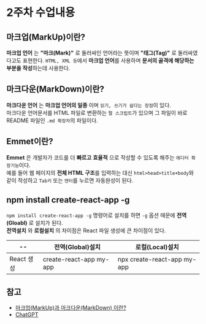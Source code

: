 # 2주차 수업내용

## 마크업(MarkUp)이란?
**마크업 언어** 는 **"마크(Mark)"** 로 둘러싸인 언어라는 뜻이며 **"태그(Tag)"** 로 둘러싸였다고도 표현한다.
``HTML, XML 등``에서 **마크업 언어**를 사용하며 **문서의 골격에 해당하는 부분을 작성**하는데 사용한다.

## 마크다운(MarkDown)이란?
**마크다운 언어** 는 **마크업 언어의 일종** 이며 ``읽기, 쓰기가 쉽다는 장점``이 있다.<br>
마크다운 언어문서를 HTML 파일로 변환하는 ``펄 스크립트``가 있으며 그 파일이 바로 README 파일인 ``.md 확장자``의 파일이다.

## Emmet이란?
**Emmet** 은 개발자가 코드를 더 **빠르고** **효율적** 으로 작성할 수 있도록 해주는 ``에디터 확장기능``이다.<br>
예를 들어 웹 페이지의 **전체 HTML 구조**를 입력하는 대신 ``html>head>title+body``와 같이 작성하고 ``Tab키`` 또는 ``엔터``를 누르면 자동완성이 된다.

## npm install create-react-app -g 
``npm install create-react-app -g`` 명령어로 설치를 하면 ``-g`` 옵션 때문에 **전역(Gloabl)** 로 설치가 된다.<br>
**전역설치** 와 **로컬설치** 의 차이점은 React 파일 생성에 큰 차이점이 있다.<br>


|--|전역(Global)설치|로컬(Local)설치|
|--|---------------|--------------|
|React 생성|create-react-app my-app|npx create-react-app my-app|

## 참고
- [마크업(MarkUp)과 마크다운(MarkDown) 이란?](https://tlsdnjs12.tistory.com/32)
- [ChatGPT](https://chatgpt.com/)
<!-- 
자바스크립트로만 자기 소개 페이지 완성 
npm install create-react-app -g 설명
JSX 사용법
JSX 속성 주는 법, 객체 사용
JSX는 IF 없음 && || 사용해서 참 거짓 구분 
-->